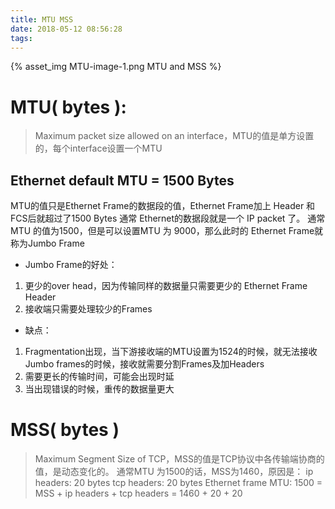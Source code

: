 ```yaml
---
title: MTU MSS
date: 2018-05-12 08:56:28
tags:
---
```

{% asset_img MTU-image-1.png MTU and MSS %}

# MTU( bytes ):
> Maximum packet size allowed on an interface，MTU的值是单方设置的，每个interface设置一个MTU

## Ethernet default MTU = 1500 Bytes ##
MTU的值只是Ethernet Frame的数据段的值，Ethernet Frame加上 Header 和 FCS后就超过了1500 Bytes
通常 Ethernet的数据段就是一个 IP packet 了。
通常 MTU 的值为1500，但是可以设置MTU 为 9000，那么此时的 Ethernet Frame就称为Jumbo Frame
- Jumbo Frame的好处：  
1. 更少的over head，因为传输同样的数据量只需要更少的 Ethernet Frame Header
2. 接收端只需要处理较少的Frames
- 缺点：  
1. Fragmentation出现，当下游接收端的MTU设置为1524的时候，就无法接收Jumbo frames的时候，接收就需要分割Frames及加Headers
2. 需要更长的传输时间，可能会出现时延
3. 当出现错误的时候，重传的数据量更大

# MSS( bytes )
> Maximum Segment Size of TCP，MSS的值是TCP协议中各传输端协商的值，是动态变化的。
通常MTU 为1500的话，MSS为1460，原因是：
ip headers: 20 bytes
tcp headers: 20 bytes
Ethernet frame MTU: 1500 = MSS + ip headers + tcp headers = 1460 + 20 + 20

